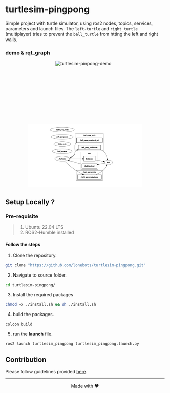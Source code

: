 # turtlesim-pingpong

Simple project with turtle simulator, using ros2 nodes, topics, services, parameters and launch files. The `left-turtle` and `right_turtle` (multiplayer) tries to prevent the `ball_turtle` from htting the left and right walls.

### demo & rqt_graph

<div style="text-align: center;">
    <img src="documentation/turtlesim-pinpong-demo.gif" alt="turtlesim-pinpong-demo" style="display: inline-block; height: 200px; width: auto; margin-right: 10px;">
    <img src="documentation/turtlesim-pinpong-graph.png" alt="turtlesim-pinpong-demo" style="display: inline-block; height: 200px; width: auto;">
</div>


## Setup Locally ?

### Pre-requisite

> 1. Ubuntu 22.04 LTS
> 2. ROS2-Humble installed

#### Follow the steps

1. Clone the repository.

```bash
git clone "https://github.com/lonebots/turtlesim-pingpong.git"
```

2. Navigate to source folder.
```bash
cd turtlesim-pingpong/
```

3. Install the required packages 
```bash
chmod +x ./install.sh && sh ./install.sh
```

4. build the packages.

```bash
colcon build 
```

5. run the **launch** file.

```bash
ros2 launch turtlesim_pingpong turtlesim_pingpong.launch.py 
```


## Contribution

Please follow guidelines provided [here](./CONTRIBUTING.md).

---

<p align="center">Made with ❤️</p>